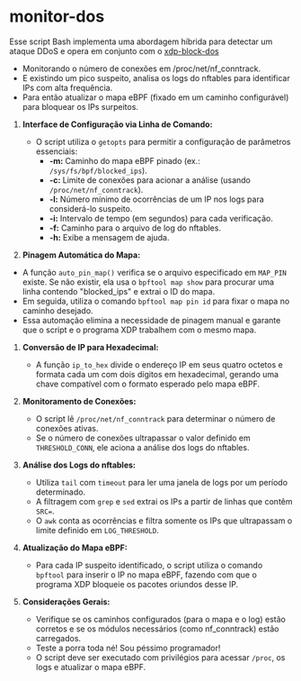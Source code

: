 # monitor-dos

Esse script Bash implementa uma abordagem híbrida para detectar um ataque DDoS e opera em conjunto com o [xdp-block-dos](https://github.com/0xttfx/xdp-block-ddos/)

- Monitorando o número de conexões em /proc/net/nf_conntrack.
- E existindo um pico suspeito, analisa os logs do nftables para identificar IPs com alta frequência.
- Para então atualizar o mapa eBPF (fixado em um caminho configurável) para bloquear os IPs surpeitos.


1. **Interface de Configuração via Linha de Comando:**
    
    - O script utiliza o `getopts` para permitir a configuração de parâmetros essenciais:
        - **-m:** Caminho do mapa eBPF pinado (ex.: `/sys/fs/bpf/blocked_ips`).
        - **-c:** Limite de conexões para acionar a análise (usando `/proc/net/nf_conntrack`).
        - **-l:** Número mínimo de ocorrências de um IP nos logs para considerá-lo suspeito.
        - **-i:** Intervalo de tempo (em segundos) para cada verificação.
        - **-f:** Caminho para o arquivo de log do nftables.
        - **-h:** Exibe a mensagem de ajuda.

2. **Pinagem Automática do Mapa:**

- A função `auto_pin_map()` verifica se o arquivo especificado em `MAP_PIN` existe. Se não existir, ela usa o `bpftool map show` para procurar uma linha contendo "blocked_ips" e extrai o ID do mapa.
- Em seguida, utiliza o comando `bpftool map pin id` para fixar o mapa no caminho desejado.
- Essa automação elimina a necessidade de pinagem manual e garante que o script e o programa XDP trabalhem com o mesmo mapa.

1. **Conversão de IP para Hexadecimal:**
    
    - A função `ip_to_hex` divide o endereço IP em seus quatro octetos e formata cada um com dois dígitos em hexadecimal, gerando uma chave compatível com o formato esperado pelo mapa eBPF.

4. **Monitoramento de Conexões:**
    
    - O script lê `/proc/net/nf_conntrack` para determinar o número de conexões ativas.
    - Se o número de conexões ultrapassar o valor definido em `THRESHOLD_CONN`, ele aciona a análise dos logs do nftables.

5. **Análise dos Logs do nftables:**
    
    - Utiliza `tail` com `timeout` para ler uma janela de logs por um período determinado.
    - A filtragem com `grep` e `sed` extrai os IPs a partir de linhas que contêm `SRC=`.
    - O `awk` conta as ocorrências e filtra somente os IPs que ultrapassam o limite definido em `LOG_THRESHOLD`.

6. **Atualização do Mapa eBPF:**
    
    - Para cada IP suspeito identificado, o script utiliza o comando `bpftool` para inserir o IP no mapa eBPF, fazendo com que o programa XDP bloqueie os pacotes oriundos desse IP.

7. **Considerações Gerais:**
    
    - Verifique se os caminhos configurados (para o mapa e o log) estão corretos e se os módulos necessários (como nf_conntrack) estão carregados.
    - Teste a porra toda né! Sou péssimo programador!
    - O script deve ser executado com privilégios para acessar `/proc`, os logs e atualizar o mapa eBPF.